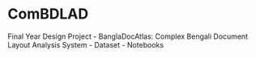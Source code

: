# ComBDLAD
Final Year Design Project - BanglaDocAtlas: Complex Bengali Document Layout Analysis System
                                                                                            - Dataset
                                                                                            - Notebooks
